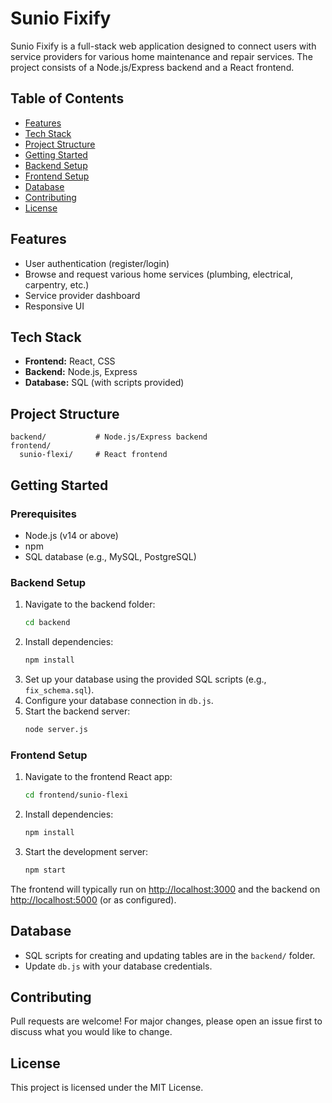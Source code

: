 # Sunio Fixify

Sunio Fixify is a full-stack web application designed to connect users with service providers for various home maintenance and repair services. The project consists of a Node.js/Express backend and a React frontend.

## Table of Contents
- [Features](#features)
- [Tech Stack](#tech-stack)
- [Project Structure](#project-structure)
- [Getting Started](#getting-started)
- [Backend Setup](#backend-setup)
- [Frontend Setup](#frontend-setup)
- [Database](#database)
- [Contributing](#contributing)
- [License](#license)

## Features
- User authentication (register/login)
- Browse and request various home services (plumbing, electrical, carpentry, etc.)
- Service provider dashboard
- Responsive UI

## Tech Stack
- **Frontend:** React, CSS
- **Backend:** Node.js, Express
- **Database:** SQL (with scripts provided)

## Project Structure
```
backend/           # Node.js/Express backend
frontend/
  sunio-flexi/     # React frontend
```

## Getting Started

### Prerequisites
- Node.js (v14 or above)
- npm
- SQL database (e.g., MySQL, PostgreSQL)

### Backend Setup
1. Navigate to the backend folder:
   ```sh
   cd backend
   ```
2. Install dependencies:
   ```sh
   npm install
   ```
3. Set up your database using the provided SQL scripts (e.g., `fix_schema.sql`).
4. Configure your database connection in `db.js`.
5. Start the backend server:
   ```sh
   node server.js
   ```

### Frontend Setup
1. Navigate to the frontend React app:
   ```sh
   cd frontend/sunio-flexi
   ```
2. Install dependencies:
   ```sh
   npm install
   ```
3. Start the development server:
   ```sh
   npm start
   ```

The frontend will typically run on [http://localhost:3000](http://localhost:3000) and the backend on [http://localhost:5000](http://localhost:5000) (or as configured).

## Database
- SQL scripts for creating and updating tables are in the `backend/` folder.
- Update `db.js` with your database credentials.

## Contributing
Pull requests are welcome! For major changes, please open an issue first to discuss what you would like to change.

## License
This project is licensed under the MIT License.
